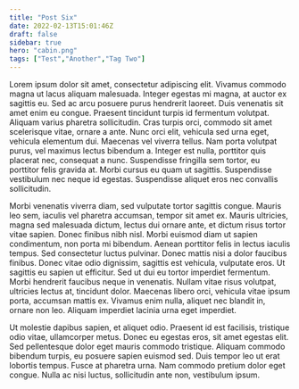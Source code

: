```yaml
---
title: "Post Six"
date: 2022-02-13T15:01:46Z
draft: false
sidebar: true
hero: "cabin.png"
tags: ["Test","Another","Tag Two"]
---
```



Lorem ipsum dolor sit amet, consectetur adipiscing elit. Vivamus commodo magna ut lacus aliquam malesuada. Integer egestas mi magna, at auctor ex sagittis eu. Sed ac arcu posuere purus hendrerit laoreet. Duis venenatis sit amet enim eu congue. Praesent tincidunt turpis id fermentum volutpat. Aliquam varius pharetra sollicitudin. Cras turpis orci, commodo sit amet scelerisque vitae, ornare a ante. Nunc orci elit, vehicula sed urna eget, vehicula elementum dui. Maecenas vel viverra tellus. Nam porta volutpat purus, vel maximus lectus bibendum a. Integer est nulla, porttitor quis placerat nec, consequat a nunc. Suspendisse fringilla sem tortor, eu porttitor felis gravida at. Morbi cursus eu quam ut sagittis. Suspendisse vestibulum nec neque id egestas. Suspendisse aliquet eros nec convallis sollicitudin.

Morbi venenatis viverra diam, sed vulputate tortor sagittis congue. Mauris leo sem, iaculis vel pharetra accumsan, tempor sit amet ex. Mauris ultricies, magna sed malesuada dictum, lectus dui ornare ante, et dictum risus tortor vitae sapien. Donec finibus nibh nisl. Morbi euismod diam ut sapien condimentum, non porta mi bibendum. Aenean porttitor felis in lectus iaculis tempus. Sed consectetur luctus pulvinar. Donec mattis nisi a dolor faucibus finibus. Donec vitae odio dignissim, sagittis est vehicula, vulputate eros. Ut sagittis eu sapien ut efficitur. Sed ut dui eu tortor imperdiet fermentum. Morbi hendrerit faucibus neque in venenatis. Nullam vitae risus volutpat, ultricies lectus at, tincidunt dolor. Maecenas libero orci, vehicula vitae ipsum porta, accumsan mattis ex. Vivamus enim nulla, aliquet nec blandit in, ornare non leo. Aliquam imperdiet lacinia urna eget imperdiet.

Ut molestie dapibus sapien, et aliquet odio. Praesent id est facilisis, tristique odio vitae, ullamcorper metus. Donec eu egestas eros, sit amet egestas elit. Sed pellentesque dolor eget mauris commodo tristique. Aliquam commodo bibendum turpis, eu posuere sapien euismod sed. Duis tempor leo ut erat lobortis tempus. Fusce at pharetra urna. Nam commodo pretium dolor eget congue. Nulla ac nisi luctus, sollicitudin ante non, vestibulum ipsum. 
